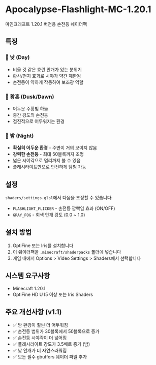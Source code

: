# Apocalypse-Flashlight-MC-1.20.1

마인크래프트 1.20.1 버전용 손전등 쉐이더팩

## 특징

### 🌅 낮 (Day)
- 비올 것 같은 흐린 안개가 있는 분위기
- 황사/먼지 효과로 시야가 약간 제한됨
- 손전등이 약하게 작동하여 보조광 역할

### 🌆 황혼 (Dusk/Dawn)
- 어두운 주황빛 하늘
- 중간 강도의 손전등
- 점진적으로 어두워지는 환경

### 🌃 밤 (Night)
- **확실히 어두운 환경** - 주변이 거의 보이지 않음
- **강력한 손전등** - 최대 50블록까지 조명
- 넓은 시야각으로 멀리까지 볼 수 있음
- 플래시라이트만으로 안전하게 탐험 가능

## 설정

`shaders/settings.glsl`에서 다음을 조정할 수 있습니다:

- `FLASHLIGHT_FLICKER` - 손전등 깜빡임 효과 (ON/OFF)
- `GRAY_FOG` - 회색 안개 강도 (0.0 ~ 1.0)

## 설치 방법

1. OptiFine 또는 Iris를 설치합니다
2. 이 쉐이더팩을 `.minecraft/shaderpacks` 폴더에 넣습니다
3. 게임 내에서 Options > Video Settings > Shaders에서 선택합니다

## 시스템 요구사항

- Minecraft 1.20.1
- OptiFine HD U I5 이상 또는 Iris Shaders

## 주요 개선사항 (v1.1)

- ✅ 밤 환경이 훨씬 더 어두워짐
- ✅ 손전등 범위가 30블록에서 50블록으로 증가
- ✅ 손전등 시야각이 더 넓어짐
- ✅ 플래시라이트 강도가 3.5배로 증가 (밤)
- ✅ 낮 안개가 더 자연스러워짐
- ✅ 모든 필수 gbuffers 쉐이더 파일 추가